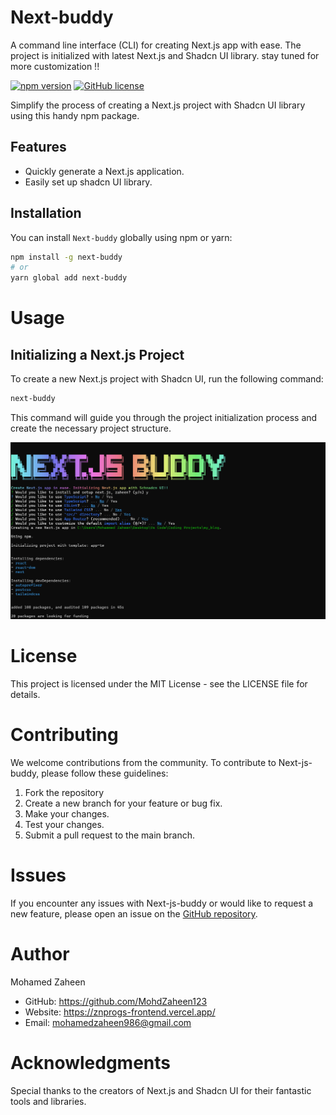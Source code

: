 
# Next-buddy
A command line interface (CLI) for creating Next.js app with ease. The project is initialized with latest Next.js and Shadcn UI library. stay tuned for more customization !!

[![npm version](https://badge.fury.io/js/next-js-buddy.svg)](https://www.npmjs.com/package/next-js-buddy)
[![GitHub license](https://img.shields.io/badge/license-MIT-blue.svg)](https://github.com/yourusername/next-js-buddy/blob/main/LICENSE)

Simplify the process of creating a Next.js project with Shadcn UI library using this handy npm package.

## Features

- Quickly generate a Next.js application.
- Easily set up shadcn UI library.

## Installation

You can install `Next-buddy` globally using npm or yarn:

```bash
npm install -g next-buddy
# or
yarn global add next-buddy
```

# Usage
## Initializing a Next.js Project
To create a new Next.js project with Shadcn UI, run the following command:
```bash
next-buddy
```
This command will guide you through the project initialization process and create the necessary project structure.

![instruction image](next-buddy.png)

# License
This project is licensed under the MIT License - see the LICENSE file for details.

# Contributing
We welcome contributions from the community. To contribute to Next-js-buddy, please follow these guidelines:

1. Fork the repository
2. Create a new branch for your feature or bug fix.
3. Make your changes.
4. Test your changes.
5. Submit a pull request to the main branch.

# Issues
If you encounter any issues with Next-js-buddy or would like to request a new feature, please open an issue on the [GitHub repository](https://github.com/MohdZaheen123/Next.js-Buddy.git).

# Author
Mohamed Zaheen

- GitHub: https://github.com/MohdZaheen123
- Website: https://znprogs-frontend.vercel.app/
- Email: mohamedzaheen986@gmail.com

# Acknowledgments
Special thanks to the creators of Next.js and Shadcn UI for their fantastic tools and libraries.

